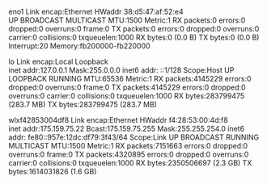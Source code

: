 eno1      Link encap:Ethernet  HWaddr 38:d5:47:af:52:e4  
          UP BROADCAST MULTICAST  MTU:1500  Metric:1
          RX packets:0 errors:0 dropped:0 overruns:0 frame:0
          TX packets:0 errors:0 dropped:0 overruns:0 carrier:0
          collisions:0 txqueuelen:1000 
          RX bytes:0 (0.0 B)  TX bytes:0 (0.0 B)
          Interrupt:20 Memory:fb200000-fb220000 

lo        Link encap:Local Loopback  
          inet addr:127.0.0.1  Mask:255.0.0.0
          inet6 addr: ::1/128 Scope:Host
          UP LOOPBACK RUNNING  MTU:65536  Metric:1
          RX packets:4145229 errors:0 dropped:0 overruns:0 frame:0
          TX packets:4145229 errors:0 dropped:0 overruns:0 carrier:0
          collisions:0 txqueuelen:1000 
          RX bytes:283799475 (283.7 MB)  TX bytes:283799475 (283.7 MB)

wlxf42853004df8 Link encap:Ethernet  HWaddr f4:28:53:00:4d:f8  
          inet addr:175.159.75.22  Bcast:175.159.75.255  Mask:255.255.254.0
          inet6 addr: fe80::957e:12dc:df79:3f43/64 Scope:Link
          UP BROADCAST RUNNING MULTICAST  MTU:1500  Metric:1
          RX packets:7151663 errors:0 dropped:0 overruns:0 frame:0
          TX packets:4320895 errors:0 dropped:0 overruns:0 carrier:0
          collisions:0 txqueuelen:1000 
          RX bytes:2350506697 (2.3 GB)  TX bytes:1614031826 (1.6 GB)

